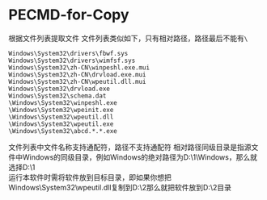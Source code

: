 # PECMD-for-Copy
根据文件列表提取文件
文件列表类似如下，只有相对路径，路径最后不能有`\`

```
Windows\System32\drivers\fbwf.sys
Windows\System32\drivers\wimfsf.sys
Windows\System32\zh-CN\winpeshl.exe.mui
Windows\System32\zh-CN\drvload.exe.mui
Windows\System32\zh-CN\wpeutil.dll.mui
Windows\System32\drvload.exe
Windows\System32\schema.dat
\Windows\System32\winpeshl.exe
\Windows\System32\wpeinit.exe
\Windows\System32\wpeutil.dll
\Windows\System32\wpeutil.exe
\Windows\System32\abcd.*.*.exe
 ```
 文件列表中文件名称支持通配符，路径不支持通配符
 相对路径同级目录是指源文件中Windows的同级目录，例如Windows的绝对路径为D:\1\Windows，那么就选择D:\1\
运行本软件时需将软件放到目标目录，即如果你想把Windows\System32\wpeutil.dll复制到D:\2那么就把软件放到D:\2目录
